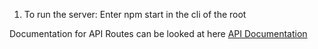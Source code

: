 1. To run the server: 
Enter npm start in the cli of the root

Documentation for API Routes can be looked at here
[API Documentation](https://documenter.getpostman.com/view/43109163/2sAYkHndcG)